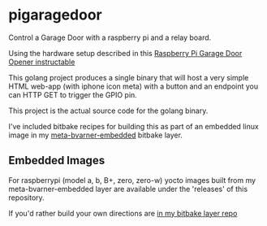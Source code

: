 # pigaragedoor
Control a Garage Door with a raspberry pi and a relay board.

Using the hardware setup described in this [Raspberry Pi Garage Door Opener instructable](http://www.instructables.com/id/Raspberry-Pi-Garage-Door-Opener/)

This golang project produces a single binary that will host a very simple HTML web-app (with iphone icon meta)
with a button and an endpoint you can HTTP GET to trigger the GPIO pin.

This project is the actual source code for the golang binary.

I've included bitbake recipes for building this as part of an embedded linux image in my 
[meta-bvarner-embedded](https://github.com/bvarner/meta-bvarner-embedded) bitbake layer.

## Embedded Images
For raspberrypi (model a, b, B+, zero, zero-w) yocto images built from my meta-bvarner-embedded layer are available
under the 'releases' of this repository.

If you'd rather build your own directions are [in my bitbake layer repo](https://github.com/bvarner/meta-bvarner-embedded#the-fast-way-quick-n-dirty-script)
